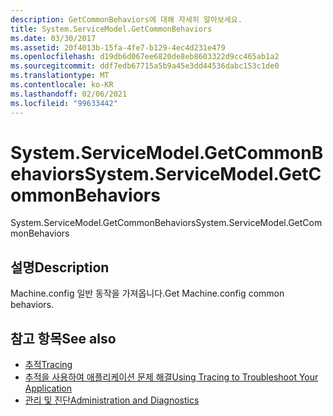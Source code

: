 ```yaml
---
description: GetCommonBehaviors에 대해 자세히 알아보세요.
title: System.ServiceModel.GetCommonBehaviors
ms.date: 03/30/2017
ms.assetid: 20f4013b-15fa-4fe7-b129-4ec4d231e479
ms.openlocfilehash: d19db6d067ee6820de8eb8603322d9cc465ab1a2
ms.sourcegitcommit: ddf7edb67715a5b9a45e3dd44536dabc153c1de0
ms.translationtype: MT
ms.contentlocale: ko-KR
ms.lasthandoff: 02/06/2021
ms.locfileid: "99633442"
---
```

# <a name="systemservicemodelgetcommonbehaviors"></a><span data-ttu-id="5a1e9-103">System.ServiceModel.GetCommonBehaviors</span><span class="sxs-lookup"><span data-stu-id="5a1e9-103">System.ServiceModel.GetCommonBehaviors</span></span>

<span data-ttu-id="5a1e9-104">System.ServiceModel.GetCommonBehaviors</span><span class="sxs-lookup"><span data-stu-id="5a1e9-104">System.ServiceModel.GetCommonBehaviors</span></span>  
  
## <a name="description"></a><span data-ttu-id="5a1e9-105">설명</span><span class="sxs-lookup"><span data-stu-id="5a1e9-105">Description</span></span>  

 <span data-ttu-id="5a1e9-106">Machine.config 일반 동작을 가져옵니다.</span><span class="sxs-lookup"><span data-stu-id="5a1e9-106">Get Machine.config common behaviors.</span></span>  
  
## <a name="see-also"></a><span data-ttu-id="5a1e9-107">참고 항목</span><span class="sxs-lookup"><span data-stu-id="5a1e9-107">See also</span></span>

- [<span data-ttu-id="5a1e9-108">추적</span><span class="sxs-lookup"><span data-stu-id="5a1e9-108">Tracing</span></span>](index.md)
- [<span data-ttu-id="5a1e9-109">추적을 사용하여 애플리케이션 문제 해결</span><span class="sxs-lookup"><span data-stu-id="5a1e9-109">Using Tracing to Troubleshoot Your Application</span></span>](using-tracing-to-troubleshoot-your-application.md)
- [<span data-ttu-id="5a1e9-110">관리 및 진단</span><span class="sxs-lookup"><span data-stu-id="5a1e9-110">Administration and Diagnostics</span></span>](../index.md)
